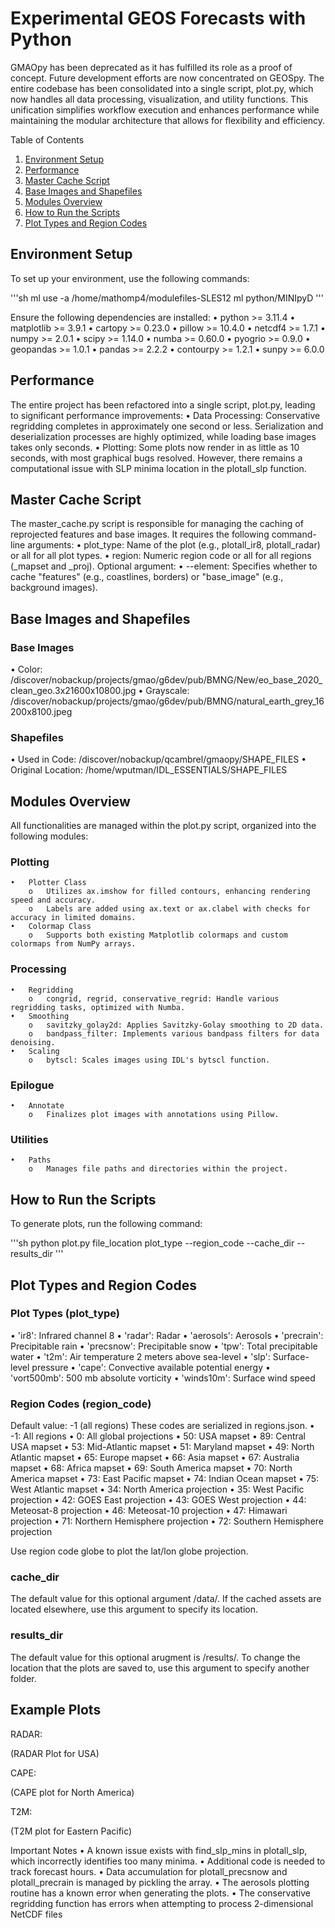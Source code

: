# Experimental GEOS Forecasts with Python
GMAOpy has been deprecated as it has fulfilled its role as a proof of concept. Future development efforts are now concentrated on GEOSpy. The entire codebase has been consolidated into a single script, plot.py, which now handles all data processing, visualization, and utility functions. This unification simplifies workflow execution and enhances performance while maintaining the modular architecture that allows for flexibility and efficiency.

Table of Contents
1.	[Environment Setup](#environment-setup)
2.	[Performance](#performance)
3.	[Master Cache Script](#master-cache-script)
4.	[Base Images and Shapefiles](#base-images-and-shapefiles)
5.	[Modules Overview](#modules-overview)
6.	[How to Run the Scripts](#how-to-run-the-scripts)
7.	[Plot Types and Region Codes](#plot-types-and-region-codes)

## Environment Setup
To set up your environment, use the following commands:

'''sh
ml use -a /home/mathomp4/modulefiles-SLES12
ml python/MINIpyD
'''

Ensure the following dependencies are installed:
•	python >= 3.11.4
•	matplotlib >= 3.9.1
•	cartopy >= 0.23.0
•	pillow >= 10.4.0
•	netcdf4 >= 1.7.1
•	numpy >= 2.0.1
•	scipy >= 1.14.0
•	numba >= 0.60.0
•	pyogrio >= 0.9.0
•	geopandas >= 1.0.1
•	pandas >= 2.2.2
•	contourpy >= 1.2.1
•	sunpy >= 6.0.0

## Performance
The entire project has been refactored into a single script, plot.py, leading to significant performance improvements:
•	Data Processing: Conservative regridding completes in approximately one second or less. Serialization and deserialization processes are highly optimized, while loading base images takes only seconds.
•	Plotting: Some plots now render in as little as 10 seconds, with most graphical bugs resolved. However, there remains a computational issue with SLP minima location in the plotall_slp function.

## Master Cache Script

The master_cache.py script is responsible for managing the caching of reprojected features and base images. It requires the following command-line arguments:
•	plot_type: Name of the plot (e.g., plotall_ir8, plotall_radar) or all for all plot types.
•	region: Numeric region code or all for all regions (_mapset and _proj).
Optional argument:
•	--element: Specifies whether to cache "features" (e.g., coastlines, borders) or "base_image" (e.g., background images).

## Base Images and Shapefiles

### Base Images
•	Color: /discover/nobackup/projects/gmao/g6dev/pub/BMNG/New/eo_base_2020_clean_geo.3x21600x10800.jpg
•	Grayscale: /discover/nobackup/projects/gmao/g6dev/pub/BMNG/natural_earth_grey_16200x8100.jpeg
### Shapefiles
•	Used in Code: /discover/nobackup/qcambrel/gmaopy/SHAPE_FILES
•	Original Location: /home/wputman/IDL_ESSENTIALS/SHAPE_FILES

## Modules Overview

All functionalities are managed within the plot.py script, organized into the following modules:

### Plotting

    •	Plotter Class
        o	Utilizes ax.imshow for filled contours, enhancing rendering speed and accuracy.
        o	Labels are added using ax.text or ax.clabel with checks for accuracy in limited domains.
    •	Colormap Class
        o	Supports both existing Matplotlib colormaps and custom colormaps from NumPy arrays.

### Processing

    •	Regridding
        o	congrid, regrid, conservative_regrid: Handle various regridding tasks, optimized with Numba.
    •	Smoothing
        o	savitzky_golay2d: Applies Savitzky-Golay smoothing to 2D data.
        o	bandpass_filter: Implements various bandpass filters for data denoising.
    •	Scaling
        o	bytscl: Scales images using IDL's bytscl function.

### Epilogue

    •	Annotate
        o	Finalizes plot images with annotations using Pillow.

### Utilities

    •	Paths
        o	Manages file paths and directories within the project.

## How to Run the Scripts

To generate plots, run the following command:

'''sh
python plot.py file_location plot_type --region_code --cache_dir --results_dir
'''

## Plot Types and Region Codes

### Plot Types (plot_type)
•	'ir8': Infrared channel 8
•	'radar': Radar
•	'aerosols': Aerosols
•	'precrain': Precipitable rain
•	'precsnow': Precipitable snow
•	'tpw': Total precipitable water
•	't2m': Air temperature 2 meters above sea-level
•	'slp': Surface-level pressure
•	'cape': Convective available potential energy
•	'vort500mb': 500 mb absolute vorticity
•	'winds10m': Surface wind speed


### Region Codes (region_code) 
Default value: -1 (all regions)
These codes are serialized in regions.json.
•	-1: All regions
•	0: All global projections
•	50: USA mapset
•	89: Central USA mapset
•	53: Mid-Atlantic mapset
•	51: Maryland mapset
•	49: North Atlantic mapset
•	65: Europe mapset
•	66: Asia mapset
•	67: Australia mapset
•	68: Africa mapset
•	69: South America mapset
•	70: North America mapset
•	73: East Pacific mapset
•	74: Indian Ocean mapset
•	75: West Atlantic mapset
•	34: North America projection
•	35: West Pacific projection
•	42: GOES East projection
•	43: GOES West projection
•	44: Meteosat-8 projection
•	46: Meteosat-10 projection
•	47: Himawari projection
•	71: Northern Hemisphere projection
•	72: Southern Hemisphere projection

Use region code globe to plot the lat/lon globe projection.

### cache_dir
The default value for this optional argument /data/. If the cached assets are located elsewhere, use this argument to specify its location.

### results_dir
The default value for this optional arugment is /results/. To change the location that the plots are saved to, use this argument to specify another folder. 

## Example Plots
RADAR:
 
(RADAR Plot for USA)

CAPE:
 
(CAPE plot for North America)

T2M:
 
(T2M plot for Eastern Pacific)

Important Notes
•	A known issue exists with find_slp_mins in plotall_slp, which incorrectly identifies too many minima.
•	Additional code is needed to track forecast hours.
•	Data accumulation for plotall_precsnow and plotall_precrain is managed by pickling the array.
•	The aerosols plotting routine has a known error when generating the plots. 
•	The conservative regridding function has errors when attempting to process 2-dimensional NetCDF files
